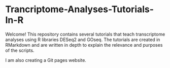 # Trancriptome-Analyses-Tutorials-In-R
Welcome! This repository contains several tutorials that teach transcriptome analyses using R libraries DESeq2 and GOseq. 
The tutorials are created in RMarkdown and are written in depth to explain the relevance and purposes of the scripts. 

I am also creating a Git pages website.
